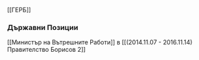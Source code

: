 [[ГЕРБ]]

### Държавни Позиции
[[Министър на Вътрешните Работи]] в [[(2014.11.07 - 2016.11.14) Правителство Борисов 2]]